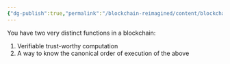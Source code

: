 ```yaml
---
{"dg-publish":true,"permalink":"/blockchain-reimagined/content/blockchains-are-overrated/","hide":true,"created":"2024-10-26T17:17:48.692+07:00","updated":"2024-10-26T20:15:55.790+07:00"}
---
```



You have two very distinct functions in a blockchain: 
1. Verifiable trust-worthy computation
2. A way to know the canonical order of execution of the above


